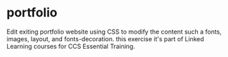 # portfolio
Edit exiting portfolio website using CSS to modify the content such a fonts, images, layout, and fonts-decoration.
this exercise it's part of Linked Learning courses for CCS Essential Training.

